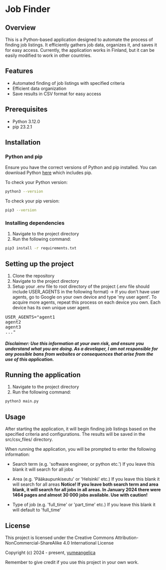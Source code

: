 # Job Finder

## Overview
This is a Python-based application designed to automate the process of finding job listings. It efficiently gathers job data, organizes it, and saves it for easy access. Currently, the application works in Finland, but it can be easily modified to work in other countries.

## Features
- Automated finding of job listings with specified criteria
- Efficient data organization
- Save results in CSV format for easy access

## Prerequisites
- Python 3.12.0
- pip 23.2.1

## Installation

### Python and pip
Ensure you have the correct versions of Python and pip installed. You can download Python [here](https://www.python.org/downloads/) which includes pip.

To check your Python version:
```bash
python3 --version
```


To check your pip version:
```bash
pip3 --version
```

### Installing dependencies
1. Navigate to the project directory
2. Run the following command:
```bash
pip3 install -r requirements.txt
```


## Setting up the project
1. Clone the repository
2. Navigate to the project directory
3. Setup your .env file to root directory of the project (.env file should include USER_AGENTS in the following format)
-> If you don't have user agents, go to Google on your own device and type 'my user agent'. To acquire more agents, repeat this process on each device you own. Each device has its own unique user agent.


<pre>
USER_AGENTS="agent1
agent2
agent3
..."
</pre>

##### Disclaimer: Use this information at your own risk, and ensure you understand what you are doing. As a developer, I am not responsible for any possible bans from websites or consequences that arise from the use of this application.

## Running the application
1. Navigate to the project directory
2. Run the following command:
```bash
python3 main.py
```

## Usage
After starting the application, it will begin finding job listings based on the specified criteria and configurations. The results will be saved in the src/csv_files/ directory.

When running the application, you will be prompted to enter the following information:
- Search term (e.g. 'software engineer, or python etc.') If you leave this blank it will search for all jobs
- Area (e.g. 'Pääkaupunkiseutu' or 'Helsinki' etc.) If you leave this blank it will search for all areas
**Notice! If you leave both search term and area blank, it will search for all jobs in all areas. In January 2024 there were 1464 pages and almost 30 000 jobs available. 
Use with caution!**

- Type of job (e.g. 'full_time' or 'part_time' etc.) If you leave this blank it will default to 'full_time'


## License

This project is licensed under the Creative Commons Attribution-NonCommercial-ShareAlike 4.0 International License

Copyright (c) 2024 - present, [yumeangelica](https://github.com/yumeangelica)

Remember to give credit if you use this project in your own work.